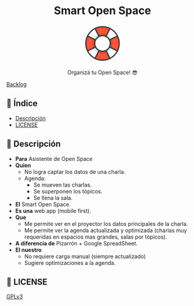 <h1 align="center">
  Smart Open Space
</h1>
<p align="center">
  <img src="/other/logo.png" width="100" height="100" />
</p>
<p align="center">
  Organizá tu Open Space! 😎
</p>

[Backlog](https://trello.com/b/A3IsSe1r/smartopenspace)

## 📖 Índice
- [Descripción](#-descripción)
- [LICENSE](#-license)

## 📓 Descripción
- **Para** Asistente de Open Space
- **Quien**
  - No logra captar los datos de una charla.
  - Agenda:
    - Se mueven las charlas.
    - Se superponen los tópicos.
    - Se llena la sala.
- **El** Smart Open Space.
- **Es una** web app (mobile first).
- **Que**
  - Me permite ver en el proyector los datos principales de la charla.
  - Me permite ver la agenda actualizada y optimizada (charlas muy requeridas en espacios mas grandes, salas por tópicos).
- **A diferencia de** Pizarrón + Google SpreadSheet.
- **El nuestro**
  - No requiere carga manual (siempre actualizado)
  - Sugiere optimizaciones a la agenda.

## 👮 LICENSE
[GPLv3](LICENSE)
